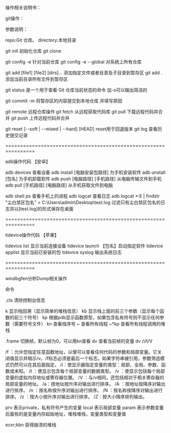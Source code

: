 操作相关说明书：

git操作：

参数说明：

repo:Git 仓库。
directory:本地目录

git init 初始化仓库
git clone <repo> <directory>

git config -e 针对当前仓库
git config -e --global 对系统上所有仓库

git add [file1] [file2] [dirs]... 添加指定文件或者目录及子目录到暂存区
git add . 添加当前目录所有文件到暂存区

git status 是一个用于查看 Git 仓库当前状态的命令 加-s可以输出简洁的


git commit -m 将暂存区的内容提交到本地仓库 并填写原因



git remote 远程仓库操作
git fetch 从远程获取代码库
git pull 下载远程代码并合并
git push 上传远程代码并合并


git reset [--soft | --mixed | --hard] [HEAD] reset用于回退版本
git log 查看历史提交记录


================================================================


adb操作代码 【安卓】


adb devices 查看设备
adb install [电脑安装包路径] 为手机安装软件
adb unstall [包名] 为手机卸载软件
adb push [电脑路径] [手机路径] 从电脑传输文件到手机
adb pull [手机路径] [电脑路径] 从手机获取文件到电脑

adb shell ps 查看手机上的进程
adb logcat 查看日志
adb logcat *:E | findstr "尘白禁区包名" > C:\Users\admin\Desktop\test.log 
过滤只有尘白禁区包名的日志并以[test.log]的形式保存在桌面


================================================================


tidevice操作代码 【苹果】

tidevice list 显示当前连接设备
tidevice launch 【包名】启动指定软件
tidevice applist 显示当前已安装的包
tidevice syslog 输出系统日志

================================================================

windbgfen分析Dump相关操作


命令

.cls 清除控制台信息

k 显示栈回溯（显示简单的堆栈信息）
kb 显示栈上面的前三个参数（显示每个函数的前三个符号）
kp 根据pdb显示函数原型，如果包含私有符号则不显示任何参数（需要符号文件）
kn 查看栈序号
~ 查看所有线程
~*kp 查看所有线程调用的堆栈


.frame 切换帧，默认帧为0，可以用kn查看
dv 查看当前帧的变量
dv /i/t/V

/f <addr>：允许您指定任意函数地址，以便可以查看任何代码的参数和局部变量。它关闭值显示并暗示/v。/f标志必须是最后一个标志。如果字符串被引用，参数筛选模式仍然可以在其后面指定。
/i：使显示器指定变量的类型：局部、全局、参数、函数或未知。
/t ：使显示包含每个局部变量的数据类型。
/v ：使显示包括每个局部变量的虚拟内存地址或寄存器位置。
/V ：与/v相同，还包括相对于相关寄存器的局部变量的地址。
/a：按地址按升序对输出进行排序。
/A ：按地址按降序对输出进行排序。
/n ：按名称按升序对输出进行排序。
/N ：按名称按降序对输出进行排序。
/z ：按大小按升序对输出进行排序。
/Z：按大小降序排列输出。



prv 表示private，私有符号产生的变量
local 表示局部变量
param 表示参数变量
后面有的是变量内存起始地址，堆栈堆栈，变量类型和变量值










ecxr;kbn 获得崩溃的堆栈
